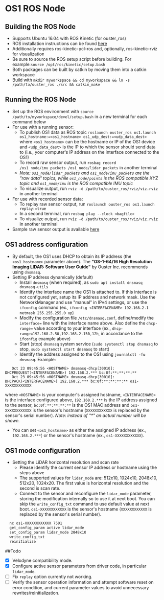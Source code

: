 # OS1 ROS Node

## Building the ROS Node
* Supports Ubuntu 16.04 with ROS Kinetic (for ouster_ros)
* ROS installation instructions can be found [here](http://wiki.ros.org/kinetic/Installation/Ubuntu)
* Additionally requires ros-kinetic-pcl-ros and, optionally, ros-kinetic-rviz for visualization
* Be sure to source the ROS setup script before building. For example:`source /opt/ros/kinetic/setup.bash`
* Both packages can be built by catkin by moving them into a catkin workspace
* Build with `mkdir myworkspace && cd myworkspace && ln -s /path/to/ouster_ros ./src && catkin_make`

## Running the ROS Node
* Set up the ROS environment with `source /path/to/myworkspace/devel/setup.bash` in a new terminal for each command below
* For use with a running sensor:
  - To publish OS1 data as ROS topic `roslaunch ouster_ros os1.launch os1_hostname:=<os1_hostname> os1_udp_dest:=<udp_data_dest>` where `<os1_hostname>` can be the hostname or IP of the OS1 device and `<udp_data_dest>` is the IP to which the sensor should send data to (i.e., your computer's IP address on the interface connected to the OS1)
  - To record raw sensor output, run `rosbag record /os1_node/imu_packets /os1_node/lidar_packets` in another terminal
  - *Note: `os1_node/lidar_packets` and `os1_node/imu_packets` are the "raw data" topics, while `os1_node/points` is the ROS compatible XYZ topic and `os1_node/imu` is the ROS compatible IMU topic*
  - To visualize output, run `rviz -d /path/to/ouster_ros/rviz/viz.rviz` in another terminal
* For use with recorded sensor data:
  - To replay raw sensor output, run `roslaunch ouster_ros os1.launch replay:=true`
  - In a second terminal, run `rosbag play --clock <bagfile>`
  - To visualize output, run `rviz -d /path/to/ouster_ros/rviz/viz.rviz` in another terminal
* Sample raw sensor output is available [here](https://data.ouster.io/sample-data-2018-08-29)

## OS1 address configuration
* By default, the OS1 uses DHCP to obtain its IP address (the `<os1_hostname>` parameter above). The **"OS-1-64/16 High Resolution Imaging LIDAR: Software User Guide"** by  Ouster Inc. recommends using `dnsmasq`. 
* Setting IP address dynamically (default)
  - Install `dnsmasq` (when required), as `sudo apt install dnsmasq dnsmasq-utils`
  - Identify the interface name the OS1 is attached to. If this interface is not configured yet, setup its IP address and network mask. Use the NetworkManager and use "manual" in IPv4 settings, or use the `ifconfig` command (ex., `ifconfig <INTERFACENAME> 192.168.2.1 netmask 255.255.255.0 up`)
  - Modify the configuration file `/etc/dnsmasq.conf`, define/modify the `interface=` line with the interface name above. Also define the `dhcp-range=` value according to your interface (ex., `dhcp-range=192.168.2.50,192.168.2.150,12h`, in accordance to the `ifconfig` example above)
  - Start (stop) `dnsmasq` system service (`sudo systemctl stop dnsmasq` to stop, `sudo systemctl start dnsmasq` to start)
  - Identify the address assigned to the OS1 using `journalctl -fu dnsmasq`. Example:
```
   Oct 23 09:45:56 <HOSTNAME> dnsmasq-dhcp[30010]: DHCPREQUEST(<INTERFACENAME>) 192.168.2.*** bc:0f:**:**:**:**
   Oct 23 09:45:56 <HOSTNAME> dnsmasq-dhcp[30010]: DHCPACK(<INTERFACENAME>) 192.168.2.*** bc:0f:**:**:**:** os1-XXXXXXXXXXXX
```
where `<HOSTNAME>` is your computer's assigned hostname, `<INTERFACENAME>` is the interface configured above, `192.168.2.***` is the IP address assigned to the sensor, `bc:0f:**:**:**:**` is the OS1 MAC address and `os1-XXXXXXXXXXXX` is the sensor's hostname (`XXXXXXXXXXXX` is replaced by the sensor's serial number). *Note: instead of "\*" an actual number will be shown.*

  - You can set `<os1_hostname>` as either the assigned IP address (ex., `192.168.2.***`) or the sensor's hostname (ex., `os1-XXXXXXXXXXXX`).

## OS1 mode configuration
* Setting the LiDAR horizontal resolution and scan rate
  - Please identify the current sensor IP address or hostname using the steps above
  - The supported values for `lidar_mode` are: 512x10, 1024x10, 2048x10, 512x20, 1024x20. The first value is horizontal resolution and the second is scan rate.
  - Connect to the sensor and reconfigure the `lidar_mode` parameter, storing the modification internally so to use it at next boot. You can skip the `write_config_txt` command to use default value at next boot. `os1-XXXXXXXXXXXX` is the sensor's hostname (`XXXXXXXXXXXX` is replaced by the sensor's serial number).
```bash
  nc os1-XXXXXXXXXXXX 7501
  get_config_param active lidar_mode
  set_config_param lidar_mode 2048x10
  write_config_txt
  reinitialize
```

##Todo
- [x] Velodyne compatibility mode.
- [x] Configure active sensor parameters from driver code, in particular `lidar_mode`.
- [ ] Fix `replay` option currently not working.
- [ ] Verify the sensor operation information and attempt software reset on error condition, and current parameter values to avoid unnecessary rewrites/reinitialization.
